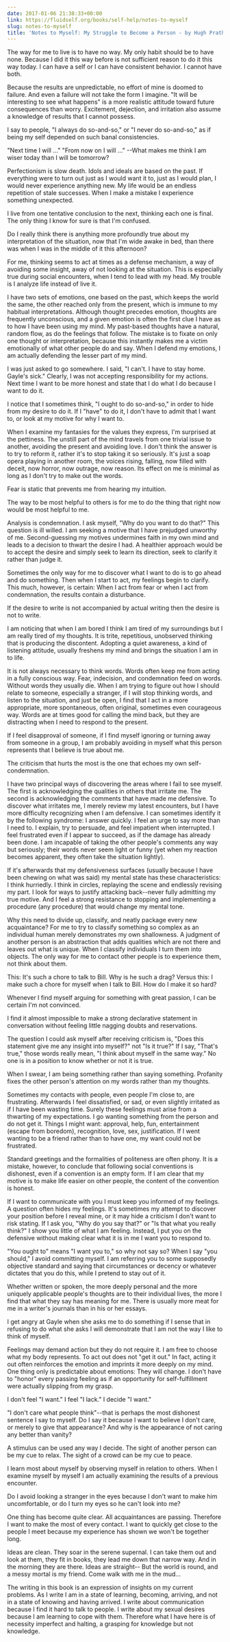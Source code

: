 ```yaml
---
date: 2017-01-06 21:38:33+00:00
link: https://fluidself.org/books/self-help/notes-to-myself
slug: notes-to-myself
title: 'Notes to Myself: My Struggle to Become a Person - by Hugh Prather'
---
```


The way for me to live is to have no way. My only habit should be to have none. Because I did it this way before is not sufficient reason to do it this way today. I can have a self or I can have consistent behavior. I cannot have both.

Because the results are unpredictable, no effort of mine is doomed to failure. And even a failure will not take the form I imagine. "It will be interesting to see what happens" is a more realistic attitude toward future consequences than worry. Excitement, dejection, and irritation also assume a knowledge of results that I cannot possess.

I say to people, "I always do so-and-so," or "I never do so-and-so," as if being my self depended on such banal consistencies.

"Next time I will …" "From now on I will …" --What makes me think I am wiser today than I will be tomorrow?

Perfectionism is slow death. Idols and ideals are based on the past. If everything were to turn out just as I would want it to, just as I would plan, I would never experience anything new. My life would be an endless repetition of stale successes. When I make a mistake I experience something unexpected.

I live from one tentative conclusion to the next, thinking each one is final. The only thing I know for sure is that I'm confused.

Do I really think there is anything more profoundly true about my interpretation of the situation, now that I'm wide awake in bed, than there was when I was in the middle of it this afternoon?

For me, thinking seems to act at times as a defense mechanism, a way of avoiding some insight, away of not looking at the situation. This is especially true during social encounters, when I tend to lead with my head. My trouble is I analyze life instead of live it.

I have two sets of emotions, one based on the past, which keeps the world the same, the other reached only from the present, which is immune to my habitual interpretations. Although thought precedes emotion, thoughts are frequently unconscious, and a given emotion is often the first clue I have as to how I have been using my mind. My past-based thoughts have a natural, random flow, as do the feelings that follow. The mistake is to fixate on only one thought or interpretation, because this instantly makes me a victim emotionally of what other people do and say. When I defend my emotions, I am actually defending the lesser part of my mind.

I was just asked to go somewhere. I said, "I can't. I have to stay home. Gayle's sick." Clearly, I was not accepting responsibility for my actions. Next time I want to be more honest and state that I do what I do because I want to do it.

I notice that I sometimes think, "I ought to do so-and-so," in order to hide from my desire to do it. If I "have" to do it, I don't have to admit that I want to, or look at my motive for why I want to.

When I examine my fantasies for the values they express, I'm surprised at the pettiness. The unstill part of the mind travels from one trivial issue to another, avoiding the present and avoiding love. I don't think the answer is to try to reform it, rather it's to stop taking it so seriously. It's just a soap opera playing in another room, the voices rising, falling, now filled with deceit, now horror, now outrage, now reason. Its effect on me is minimal as long as I don't try to make out the words.

Fear is static that prevents me from hearing my intuition.

The way to be most helpful to others is for me to do the thing that right now would be most helpful to me.

Analysis is condemnation. I ask myself, "Why do you want to do that?" This question is ill willed. I am seeking a motive that I have prejudged unworthy of me. Second-guessing my motives undermines faith in my own mind and leads to a decision to thwart the desire I had. A healthier approach would be to accept the desire and simply seek to learn its direction, seek to clarify it rather than judge it.

Sometimes the only way for me to discover what I want to do is to go ahead and do something. Then when I start to act, my feelings begin to clarify. This much, however, is certain: When I act from fear or when I act from condemnation, the results contain a disturbance.

If the desire to write is not accompanied by actual writing then the desire is not to write.

I am noticing that when I am bored I think I am tired of my surroundings but I am really tired of my thoughts. It is trite, repetitious, unobserved thinking that is producing the discontent. Adopting a quiet awareness, a kind of listening attitude, usually freshens my mind and brings the situation I am in to life.

It is not always necessary to think words. Words often keep me from acting in a fully conscious way. Fear, indecision, and condemnation feed on words. Without words they usually die. When I am trying to figure out how I should relate to someone, especially a stranger, if I will stop thinking words, and listen to the situation, and just be open, I find that I act in a more appropriate, more spontaneous, often original, sometimes even courageous way. Words are at times good for calling the mind back, but they are distracting when I need to respond to the present.

If I feel disapproval of someone, if I find myself ignoring or turning away from someone in a group, I am probably avoiding in myself what this person represents that I believe is true about me.

The criticism that hurts the most is the one that echoes my own self-condemnation.

I have two principal ways of discovering the areas where I fail to see myself. The first is acknowledging the qualities in others that irritate me. The second is acknowledging the comments that have made me defensive. To discover what irritates me, I merely review my latest encounters, but I have more difficulty recognizing when I am defensive. I can sometimes identify it by the following syndrome: I answer quickly. I feel an urge to say more than I need to. I explain, try to persuade, and feel impatient when interrupted. I feel frustrated even if I appear to succeed, as if the damage has already been done. I am incapable of taking the other people's comments any way but seriously; their words never seem light or funny (yet when my reaction becomes apparent, they often take the situation lightly).

If it's afterwards that my defensiveness surfaces (usually because I have been chewing on what was said) my mental state has these characteristics: I think hurriedly. I think in circles, replaying the scene and endlessly revising my part. I look for ways to justify attacking back--never fully admitting my true motive. And I feel a strong resistance to stopping and implementing a procedure (any procedure) that would change my mental tone.

Why this need to divide up, classify, and neatly package every new acquaintance? For me to try to classify something so complex as an individual human merely demonstrates my own shallowness. A judgment of another person is an abstraction that adds qualities which are not there and leaves out what is unique. When I classify individuals I turn them into objects. The only way for me to contact other people is to experience them, not think about them.

This: It's such a chore to talk to Bill. Why is he such a drag? Versus this: I make such a chore for myself when I talk to Bill. How do I make it so hard?

Whenever I find myself arguing for something with great passion, I can be certain I'm not convinced.

I find it almost impossible to make a strong declarative statement in conversation without feeling little nagging doubts and reservations.

The question I could ask myself after receiving criticism is, "Does this statement give me any insight into myself?" not "Is it true?" If I say, "That's true," those words really mean, "I think about myself in the same way." No one is in a position to know whether or not it is true.

When I swear, I am being something rather than saying something. Profanity fixes the other person's attention on my words rather than my thoughts.

Sometimes my contacts with people, even people I'm close to, are frustrating. Afterwards I feel dissatisfied, or sad, or even slightly irritated as if I have been wasting time. Surely these feelings must arise from a thwarting of my expectations. I go wanting something from the person and do not get it. Things I might want: approval, help, fun, entertainment (escape from boredom), recognition, love, sex, justification. If I went wanting to be a friend rather than to have one, my want could not be frustrated.

Standard greetings and the formalities of politeness are often phony. It is a mistake, however, to conclude that following social conventions is dishonest, even if a convention is an empty form. If I am clear that my motive is to make life easier on other people, the content of the convention is honest.

If I want to communicate with you I must keep you informed of my feelings. A question often hides my feelings. It's sometimes my attempt to discover your position before I reveal mine, or it may hide a criticism I don't want to risk stating. If I ask you, "Why do you say that?" or "Is that what you really think?" I show you little of what I am feeling. Instead, I put you on the defensive without making clear what it is in me I want you to respond to.

"You ought to" means "I want you to," so why not say so? When I say "you should," I avoid committing myself. I am referring you to some supposedly objective standard and saying that circumstances or decency or whatever dictates that you do this, while I pretend to stay out of it.

Whether written or spoken, the more deeply personal and the more uniquely applicable people's thoughts are to their individual lives, the more I find that what they say has meaning for me. There is usually more meat for me in a writer's journals than in his or her essays.

I get angry at Gayle when she asks me to do something if I sense that in refusing to do what she asks I will demonstrate that I am not the way I like to think of myself.

Feelings may demand action but they do not require it. I am free to choose what my body represents. To act out does not "get it out." In fact, acting it out often reinforces the emotion and imprints it more deeply on my mind. One thing only is predictable about emotions: They will change. I don't have to "honor" every passing feeling as if an opportunity for self-fulfillment were actually slipping from my grasp.

I don't feel "I want." I feel "I lack." I decide "I want."

"I don't care what people think"--that is perhaps the most dishonest sentence I say to myself. Do I say it because I want to believe I don't care, or merely to give that appearance? And why is the appearance of not caring any better than vanity?

A stimulus can be used any way I decide. The sight of another person can be my cue to relax. The sight of a crowd can be my cue to peace.

I learn most about myself by observing myself in relation to others. When I examine myself by myself I am actually examining the results of a previous encounter.

Do I avoid looking a stranger in the eyes because I don't want to make him uncomfortable, or do I turn my eyes so he can't look into me?

One thing has become quite clear. All acquaintances are passing. Therefore I want to make the most of every contact. I want to quickly get close to the people I meet because my experience has shown we won't be together long.

Ideas are clean. They soar in the serene supernal. I can take them out and look at them, they fit in books, they lead me down that narrow way. And in the morning they are there. Ideas are straight--
But the world is round, and a messy mortal is my friend.
Come walk with me in the mud...

The writing in this book is an expression of insights on my current problems. As I write I am in a state of learning, becoming, arriving, and not in a state of knowing and having arrived. I write about communication because I find it hard to talk to people. I write about my sexual desires because I am learning to cope with them. Therefore what I have here is of necessity imperfect and halting, a grasping for knowledge but not knowledge.
